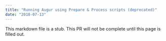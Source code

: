 ```yaml
---
title: "Running Augur using Prepare & Process scripts (deprecated)"
date: "2018-07-13"
---
```


This markdown file is a stub. This PR will not be complete until this page is filled out.
